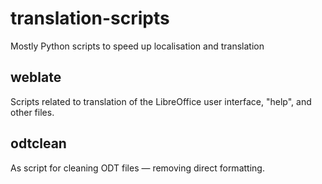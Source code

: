# translation-scripts
Mostly Python scripts to speed up localisation and translation

## weblate
Scripts related to translation of the LibreOffice user interface, "help", and other files.
## odtclean
As script for cleaning ODT files — removing direct formatting.
